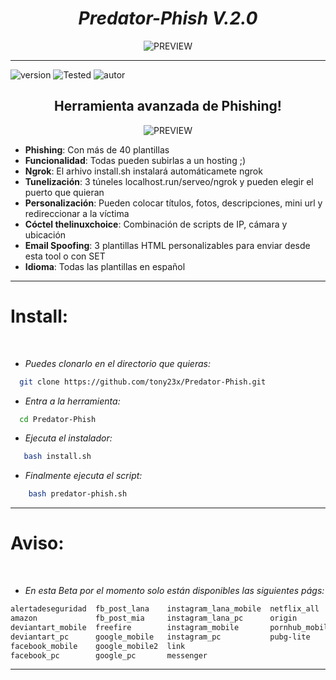 <h1 align="center"> <i> Predator-Phish V.2.0 </i> </h1>
<p align="center">
  <img src="https://user-images.githubusercontent.com/55555800/93632258-a8d13800-f9b2-11ea-8a3e-7947adcf8763.gif" alt="PREVIEW">
</p>
<hr>

![version]
![Tested]
![autor]

<h2 align="center"> Herramienta avanzada de Phishing! </h3>

<p align="center">
  <img src="https://i.postimg.cc/pr0Kwfpc/sites.png" alt="PREVIEW">
</p>

 * <b>Phishing</b>: Con más de 40 plantillas
 * <b>Funcionalidad</b>: Todas pueden subirlas a un hosting ;)
 * <b>Ngrok</b>: El arhivo install.sh instalará automáticamete ngrok 
 * <b>Tunelización</b>: 3 túneles localhost.run/serveo/ngrok y pueden elegir el puerto que quieran
 * <b>Personalización</b>: Pueden colocar títulos, fotos, descripciones, mini url y redireccionar a la víctima
 * <b>Cóctel thelinuxchoice</b>: Combinación de scripts de IP, cámara y ubicación 
 * <b>Email Spoofing</b>: 3 plantillas HTML personalizables para enviar desde esta tool o con SET
 * <b>Idioma</b>: Todas las plantillas en español
  
<hr>

# Install:
<br>

* _Puedes clonarlo en el directorio que quieras:_

```sh
  git clone https://github.com/tony23x/Predator-Phish.git
```

* _Entra a la herramienta:_
```sh
  cd Predator-Phish
```
* _Ejecuta el instalador:_
```sh
   bash install.sh
```

* _Finalmente ejecuta el script:_

```sh
    bash predator-phish.sh
```
<hr>

# Aviso: 
<br>

* _En esta Beta por el momento solo están disponibles las siguientes págs:_

```sh
alertadeseguridad  fb_post_lana    instagram_lana_mobile  netflix_all
amazon             fb_post_mia     instagram_lana_pc      origin
deviantart_mobile  freefire        instagram_mobile       pornhub_mobile
deviantart_pc      google_mobile   instagram_pc           pubg-lite
facebook_mobile    google_mobile2  link
facebook_pc        google_pc       messenger
```


---

<!-- MarkDown Links & Images -->
[version]: https://img.shields.io/badge/Versi%C3%B3n-BETA%3A%20V.2.0-orange
[tested]: https://img.shields.io/badge/Probado-Kali%20Linux%20%7C%20Userland%20%7C%20Termux-blue
[autor]: https://img.shields.io/badge/Author-%40Th3__Pr3dat0r-green




